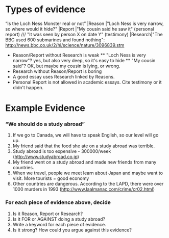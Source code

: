 # Types of evidence
“Is the Loch Ness Monster real or not”
|Reason 	|"Loch Ness is very narrow, so where would it hide?"
|Report 	|"My cousin said he saw it" (personal report) /// "It was seen by person X on date Y" (testimony)
|Research|"The BBC used 600 submarines and found nothing": http://news.bbc.co.uk/2/hi/science/nature/3096839.stm
	
* Reason/Report without Research is weak
** "Loch Ness is very narrow"? yes, but also very deep, so it's easy to hide
** "My cousin said"? OK, but maybe my cousin is lying, or wrong.
* Research without Reason/Report is boring
* A good essay uses Research linked by Reasons. 
* Personal Report is not allowed in academic essays. Cite testimony or it didn't happen.

	
# Example Evidence
### “We should do a study abroad”
1. If we go to Canada, we will have to speak English, so our level will go up.     
2. My friend said that the food she ate on a study abroad was terrible.
3. Study abroad is too expensive - 300000/week (http://www.studyabroad.co.jp)
4. My friend went on a study abroad and made new friends from many countries.
5. When we travel, people we meet learn about Japan and maybe want to visit. More tourists = good economy
6. Other countries are dangerous. According to the LAPD, there were over 1000 murders in 1993 (http://www.laalmanac.com/crime/cr02.html)
	
### For each piece of evidence above, decide
1. Is it Reason, Report or Research? 
2. Is it FOR or AGAINST doing a study abroad?
3. Write a keyword for each piece of evidence.
4. Is it strong? How could you argue against this evidence?